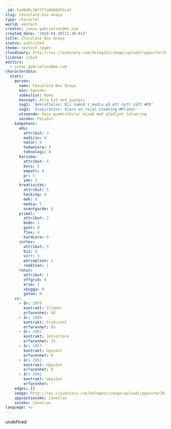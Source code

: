 ```yaml
---
_id: 5ad9d0c18ff77a0008dfbcaf
slug: chocolate-box-onaya
type: character
world: neotech
creator: jonas.gabrielson@me.com
created_date: '2018-04-20T11:36:01Z'
title: Chocolate Box Onaya
status: published
theme: neotech-rpgen
cloudinary: http://res.cloudinary.com/helmgast/image/upload/rpgenchar20.jpg
license: ccby4
editors:
  - jonas.gabrielson@me.com
characterdata:
  stats:
    person:
      namn: Chocolate Box Onaya
      kön: Agender
      subkultur: Nomo
      koncept: Atta kid med guangxi
      sug1: 'Bekräftelse: Bli nämnd i media på ett nytt sätt #PR'
      sug2: 'Inspiration: klara en rejäl utmaning #Primal'
      utseende: Rosa gummistövlar mixad med gladlynt tatuering
      soceko: Paladin
    kompetens:
      edu:
        attribut: 3
        medicin: 0
        natur: 0
        humaniora: 4
        teknologi: 0
      karisma:
        attribut: 4
        boss: 5
        empati: 4
        pr: 5
        yao: 3
      kreativitet:
        attribut: 5
        hacking: 0
        mek: 0
        media: 5
        avantgarde: 6
      primal:
        attribut: 2
        budo: 1
        guns: 0
        flex: 4
        hardcore: 0
      cortex:
        attribut: 3
        biz: 4
        virr: 5
        perception: 1
        reaktion: 1
      ronin:
        attribut: 1
        offgrid: 0
        krim: 2
        skugga: 0
        gatan: 0
    cv:
      - år: 2070
        kontrakt: Stimmer
        erfarenhet: 44
      - år: 2066
        kontrakt: Producent
        erfarenhet: 85
      - år: 2062
        kontrakt: Jetsettare
        erfarenhet: 25
      - år: 2057
        kontrakt: Uppväxt
        erfarenhet: 9
      - år: 2052
        kontrakt: Uppväxt
        erfarenhet: 8
      - år: 2042
        kontrakt: Uppväxt
        erfarenhet: ''
    edges: []
    image: http://res.cloudinary.com/helmgast/image/upload/rpgenchar20.jpg
    uppväxtsoceko: Löneslav
    soceko: Löneslav
language: sv
---
```

undefined
